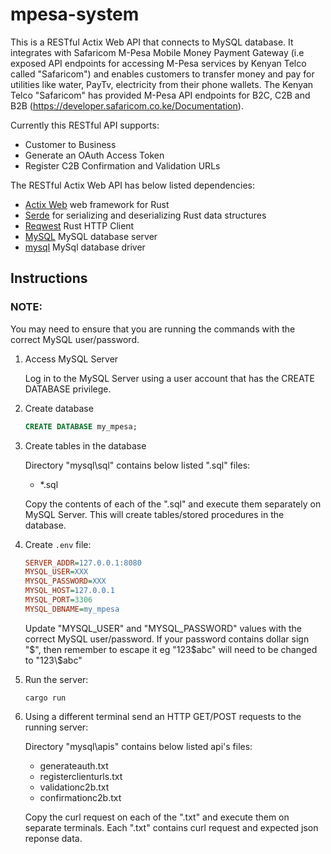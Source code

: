 # mpesa-system

This is a RESTful Actix Web API that connects to MySQL database. 
It integrates with Safaricom M-Pesa Mobile Money Payment Gateway (i.e exposed API endpoints for accessing M-Pesa services by Kenyan Telco called "Safaricom")
and enables customers to transfer money and pay for utilities like water, PayTv, electricity from their phone wallets. 
The Kenyan Telco "Safaricom" has provided M-Pesa API endpoints for B2C, C2B and B2B (https://developer.safaricom.co.ke/Documentation). 

Currently this RESTful API supports: 
- Customer to Business
- Generate an OAuth Access Token
- Register C2B Confirmation and Validation URLs

The RESTful Actix Web API has below listed dependencies:
- [Actix Web](https://github.com/actix/actix-web) web framework for Rust
- [Serde](https://github.com/serde-rs/serde) for serializing and deserializing Rust data structures
- [Reqwest](https://github.com/seanmonstar/reqwest) Rust HTTP Client
- [MySQL](https://github.com/mysql/mysql-server) MySQL database server
- [mysql](https://github.com/blackbeam/rust-mysql-simple) MySql database driver

## Instructions

### NOTE:

You may need to ensure that you are running the commands with the correct MySQL user/password.

1. Access MySQL Server

   Log in to the MySQL Server using a user account that has the CREATE DATABASE privilege.

2. Create database

   ```sql
   CREATE DATABASE my_mpesa;
   ```

3. Create tables in the database

   Directory "mysql\sql" contains below listed ".sql" files:
   - *.sql

   Copy the contents of each of the ".sql" and execute them separately on MySQL Server. This will create tables/stored procedures in the database.

4. Create `.env` file:

   ```ini
   SERVER_ADDR=127.0.0.1:8080
   MYSQL_USER=XXX
   MYSQL_PASSWORD=XXX
   MYSQL_HOST=127.0.0.1
   MYSQL_PORT=3306
   MYSQL_DBNAME=my_mpesa
   ```
   
   Update "MYSQL_USER" and "MYSQL_PASSWORD" values with the correct MySQL user/password.
   If your password contains dollar sign "$", then remember to escape it eg "123$abc" will need to be changed to "123\\$abc"

5. Run the server:

   ```shell
   cargo run
   ```

6. Using a different terminal send an HTTP GET/POST requests to the running server:

   Directory "mysql\apis" contains below listed api's files:
   - generateauth.txt
   - registerclienturls.txt
   - validationc2b.txt
   - confirmationc2b.txt

   Copy the curl request on each of the ".txt" and execute them on separate terminals. Each ".txt" contains curl request and expected json reponse data.